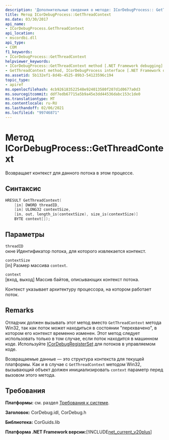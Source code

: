 ```yaml
---
description: 'Дополнительные сведения о методе: ICorDebugProcess:: GetThreadContext'
title: Метод ICorDebugProcess::GetThreadContext
ms.date: 03/30/2017
api_name:
- ICorDebugProcess.GetThreadContext
api_location:
- mscordbi.dll
api_type:
- COM
f1_keywords:
- ICorDebugProcess::GetThreadContext
helpviewer_keywords:
- ICorDebugProcess::GetThreadContext method [.NET Framework debugging]
- GetThreadContext method, ICorDebugProcess interface [.NET Framework debugging]
ms.assetid: 5b132ef1-8d4b-4525-89b3-54123596c194
topic_type:
- apiref
ms.openlocfilehash: 4cb926183522548e924013580f207d1d0677a0d3
ms.sourcegitcommit: ddf7edb67715a5b9a45e3dd44536dabc153c1de0
ms.translationtype: MT
ms.contentlocale: ru-RU
ms.lasthandoff: 02/06/2021
ms.locfileid: "99746871"
---
```

# <a name="icordebugprocessgetthreadcontext-method"></a>Метод ICorDebugProcess::GetThreadContext

Возвращает контекст для данного потока в этом процессе.  
  
## <a name="syntax"></a>Синтаксис  
  
```cpp  
HRESULT GetThreadContext(  
    [in] DWORD threadID,  
    [in] ULONG32 contextSize,  
    [in, out, length_is(contextSize), size_is(contextSize)]  
    BYTE context[]);  
```  
  
## <a name="parameters"></a>Параметры  

 `threadID`  
 окне Идентификатор потока, для которого извлекается контекст.  
  
 `contextSize`  
 [in] Размер массива `context`.  
  
 `context`  
 [вход, выход] Массив байтов, описывающих контекст потока.  
  
 Контекст указывает архитектуру процессора, на котором работает поток.  
  
## <a name="remarks"></a>Remarks  

 Отладчик должен вызывать этот метод вместо `GetThreadContext` метода Win32, так как поток может находиться в состоянии "перехвачено", в котором его контекст временно изменен. Этот метод следует использовать только в том случае, если поток находится в машинном коде. Используйте [ICorDebugRegisterSet](icordebugregisterset-interface.md) для потоков в управляемом коде.  
  
 Возвращаемые данные — это структура контекста для текущей платформы. Как и в случае с `GetThreadContext` методом Win32, вызывающий объект должен инициализировать `context` параметр перед вызовом этого метода.  
  
## <a name="requirements"></a>Требования  

 **Платформы:** см. раздел [Требования к системе](../../get-started/system-requirements.md).  
  
 **Заголовок:** CorDebug.idl, CorDebug.h  
  
 **Библиотека:** CorGuids.lib  
  
 **Платформа .NET Framework версии:**[!INCLUDE[net_current_v20plus](../../../../includes/net-current-v20plus-md.md)]
